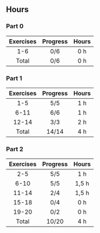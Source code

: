 ## Hours

### Part 0
| Exercises | Progress | Hours |
| :----:|:----:|:----:|
| 1-6 | 0/6 | 0 h |
| Total | 0/6 |0 h

### Part 1
| Exercises | Progress | Hours |
| :----:|:----:|:----:|
| 1-5 | 5/5 | 1 h |
| 6-11 | 6/6 | 1 h |
| 12-14 | 3/3 | 2 h |
| Total | 14/14 | 4 h |

### Part 2
| Exercises | Progress | Hours |
| :----:|:----:|:----:|
| 2-5 | 5/5 | 1 h |
| 6-10 | 5/5 | 1,5 h |
| 11-14 | 2/4 | 1,5 h |
| 15-18 | 0/4 | 0 h |
| 19-20 | 0/2 | 0 h |
| Total | 10/20 | 4 h
